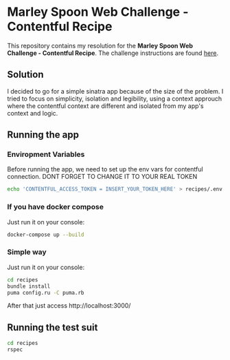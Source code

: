 # Marley Spoon Web Challenge - Contentful Recipe

This repository contains my resolution for the **Marley Spoon Web Challenge - Contentful Recipe**. The challenge instructions are found [here](https://gist.github.com/lawitschka/063f2e28bd6993cac5f8b40b991ae899).

## Solution

I decided to go for a simple sinatra app because of the size of the problem. I tried to focus on simplicity, isolation and legibility, using a context approuch where the contentful context are different and isolated from my app's context and logic.

## Running the app

### Enviropment Variables

Before running the app, we need to set up the env vars for contentful connection. DONT FORGET TO CHANGE IT TO YOUR REAL TOKEN

```sh
echo 'CONTENTFUL_ACCESS_TOKEN = INSERT_YOUR_TOKEN_HERE' > recipes/.env
```

### If you have docker compose
Just run it on your console:

```sh
docker-compose up --build
```

### Simple way
Just run it on your console:

```sh
cd recipes
bundle install
puma config.ru -C puma.rb
```

After that just access http://localhost:3000/

## Running the test suit

```sh
cd recipes
rspec
```
